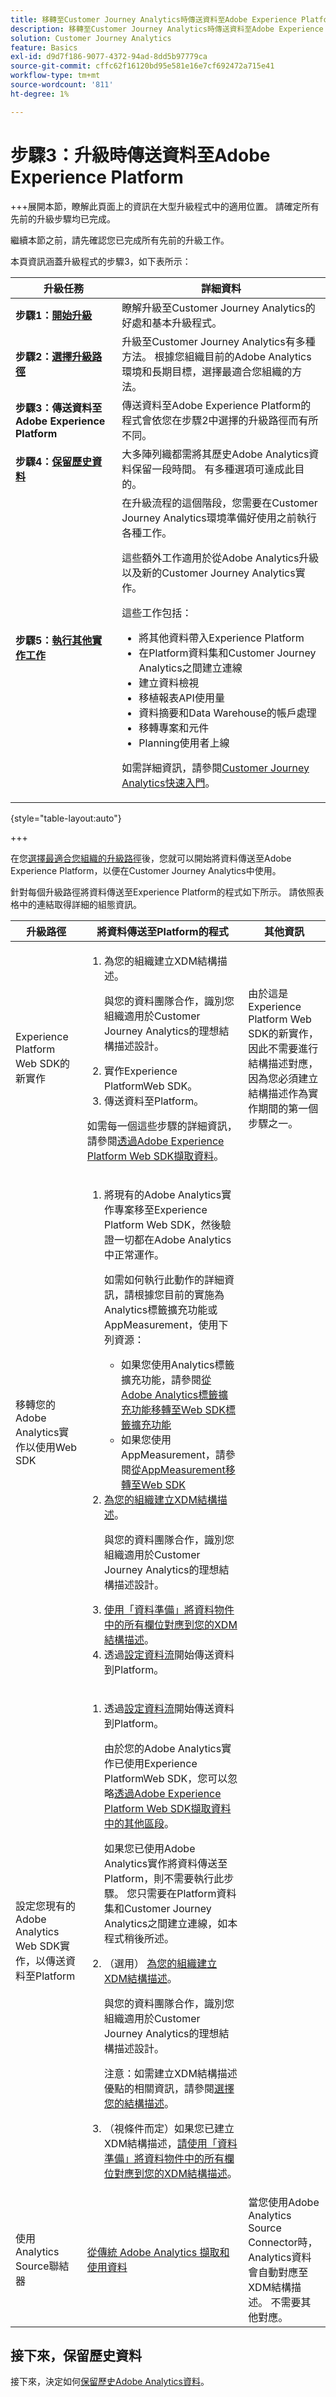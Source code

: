 ```yaml
---
title: 移轉至Customer Journey Analytics時傳送資料至Adobe Experience Platform
description: 移轉至Customer Journey Analytics時傳送資料至Adobe Experience Platform
solution: Customer Journey Analytics
feature: Basics
exl-id: d9d7f186-9077-4372-94ad-8dd5b97779ca
source-git-commit: cffc62f16120bd95e581e16e7cf692472a715e41
workflow-type: tm+mt
source-wordcount: '811'
ht-degree: 1%

---
```


# 步驟3：升級時傳送資料至Adobe Experience Platform

+++展開本節，瞭解此頁面上的資訊在大型升級程式中的適用位置。 請確定所有先前的升級步驟均已完成。

繼續本節之前，請先確認您已完成所有先前的升級工作。

本頁資訊涵蓋升級程式的步驟3，如下表所示：

| 升級任務 | 詳細資料 |
|---------|----------|
| **步驟1：[開始升級](/help/getting-started/cja-upgrade/cja-upgrade-getstarted.md)** | 瞭解升級至Customer Journey Analytics的好處和基本升級程式。 |
| **步驟2：[選擇升級路徑](/help/getting-started/cja-upgrade/cja-upgrade-path.md)** | 升級至Customer Journey Analytics有多種方法。 根據您組織目前的Adobe Analytics環境和長期目標，選擇最適合您組織的方法。 |
| <span class="preview">**步驟3：傳送資料至Adobe Experience Platform**</span> | <span class="preview">傳送資料至Adobe Experience Platform的程式會依您在步驟2中選擇的升級路徑而有所不同。</span> |
| **步驟4：[保留歷史資料](/help/getting-started/cja-upgrade/cja-upgrade-historical-data.md)** | 大多陣列織都需將其歷史Adobe Analytics資料保留一段時間。 有多種選項可達成此目的。 |
| **步驟5：[執行其他實作工作](/help/getting-started/cja-getting-started.md)** | 在升級流程的這個階段，您需要在Customer Journey Analytics環境準備好使用之前執行各種工作。<p>這些額外工作適用於從Adobe Analytics升級以及新的Customer Journey Analytics實作。</p><p>這些工作包括：</p><ul><li>將其他資料帶入Experience Platform</li><li>在Platform資料集和Customer Journey Analytics之間建立連線</li><li>建立資料檢視</li><li>移植報表API使用量</li><li>資料摘要和Data Warehouse的帳戶處理</li><li>移轉專案和元件</li><li>Planning使用者上線</li></ul> <p>如需詳細資訊，請參閱[Customer Journey Analytics快速入門](/help/getting-started/cja-getting-started.md)。 |

{style="table-layout:auto"}

+++


在您[選擇最適合您組織的升級路徑](/help/getting-started/cja-upgrade/cja-upgrade-path.md)後，您就可以開始將資料傳送至Adobe Experience Platform，以便在Customer Journey Analytics中使用。

針對每個升級路徑將資料傳送至Experience Platform的程式如下所示。 請依照表格中的連結取得詳細的組態資訊。

| 升級路徑 | 將資料傳送至Platform的程式 | 其他資訊 |
|---------|----------|----------|
| Experience Platform Web SDK的新實作 | <ol><li>為您的組織建立XDM結構描述。<p>與您的資料團隊合作，識別您組織適用於Customer Journey Analytics的理想結構描述設計。</p></li><li>實作Experience PlatformWeb SDK。</li><li>傳送資料至Platform。</li></ol><p>如需每一個這些步驟的詳細資訊，請參閱[透過Adobe Experience Platform Web SDK擷取資料](/help/data-ingestion/aepwebsdk.md)。 | 由於這是Experience Platform Web SDK的新實作，因此不需要進行結構描述對應，因為您必須建立結構描述作為實作期間的第一個步驟之一。 |
| 移轉您的Adobe Analytics實作以使用Web SDK | <ol><li>將現有的Adobe Analytics實作專案移至Experience Platform Web SDK，然後驗證一切都在Adobe Analytics中正常運作。<p>如需如何執行此動作的詳細資訊，請根據您目前的實施為Analytics標籤擴充功能或AppMeasurement，使用下列資源：</p><ul><li>如果您使用Analytics標籤擴充功能，請參閱[從Adobe Analytics標籤擴充功能移轉至Web SDK標籤擴充功能](https://experienceleague.adobe.com/en/docs/analytics/implementation/aep-edge/web-sdk/analytics-extension-to-web-sdk)</li><li>如果您使用AppMeasurement，請參閱[從AppMeasurement移轉至Web SDK](https://experienceleague.adobe.com/en/docs/analytics/implementation/aep-edge/web-sdk/appmeasurement-to-web-sdk)</li></ul><li>[為您的組織建立XDM結構描述](https://experienceleague.adobe.com/en/docs/analytics-platform/using/cja-data-ingestion/ingest-use-guides/edge-network/aepwebsdk#set-up-a-schema-and-dataset)。<p>與您的資料團隊合作，識別您組織適用於Customer Journey Analytics的理想結構描述設計。</p></li><li>[使用「資料準備」將資料物件中的所有欄位對應到您的XDM結構描述](https://experienceleague.adobe.com/en/docs/experience-platform/data-prep/home)。</li><li>透過[設定資料流](https://experienceleague.adobe.com/en/docs/analytics-platform/using/cja-data-ingestion/ingest-use-guides/edge-network/aepwebsdk#set-up-a-datastream)開始傳送資料到Platform。</li></ol> |  |
| 設定您現有的Adobe Analytics Web SDK實作，以傳送資料至Platform | <ol><li>透過[設定資料流](/help/data-ingestion/aepwebsdk.md#set-up-a-datastream)開始傳送資料到Platform。<p>由於您的Adobe Analytics實作已使用Experience PlatformWeb SDK，您可以忽略[透過Adobe Experience Platform Web SDK擷取資料中的其他區段](https://experienceleague.adobe.com/en/docs/analytics-platform/using/cja-data-ingestion/ingest-use-guides/edge-network/aepwebsdk)。</p><p>如果您已使用Adobe Analytics實作將資料傳送至Platform，則不需要執行此步驟。 您只需要在Platform資料集和Customer Journey Analytics之間建立連線，如本程式稍後所述。</p></li><li>（選用） [為您的組織建立XDM結構描述](https://experienceleague.adobe.com/en/docs/analytics-platform/using/cja-data-ingestion/ingest-use-guides/edge-network/aepwebsdk#set-up-a-schema-and-dataset)。<p>與您的資料團隊合作，識別您組織適用於Customer Journey Analytics的理想結構描述設計。</p><p>注意：如需建立XDM結構描述優點的相關資訊，請參閱[選擇您的結構描述](/help/getting-started/cja-upgrade/cja-upgrade-path.md#choose-your-schema)。</li><li>（視條件而定）如果您已建立XDM結構描述，[請使用「資料準備」將資料物件中的所有欄位對應到您的XDM結構描述](https://experienceleague.adobe.com/en/docs/experience-platform/data-prep/home)。</li></ol> |  |
| 使用Analytics Source聯結器 | [從傳統 Adobe Analytics 擷取和使用資料](/help/data-ingestion/analytics.md) | 當您使用Adobe Analytics Source Connector時，Analytics資料會自動對應至XDM結構描述。 不需要其他對應。 |

## 接下來，保留歷史資料

接下來，決定如何[保留歷史Adobe Analytics資料](/help/getting-started/cja-upgrade/cja-upgrade-historical-data.md)。
